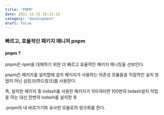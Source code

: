 ```yaml
---
title: 'PNPM'
date: 2021-12-31 16:21:13
category: 'development'
draft: false
---
```


### 빠르고, 효율적인 패키지 매니저 pnpm

#### pnpm ?

pnpm은 npm을 대체하기 위한 더 빠르고 효율적인 패키지 매니징을 선보인다. <br />

pnpm은 패키지를 설치할때 설치 패키지가 사용하는 의존성 모듈들을 직접적인 설치 방법이 아닌 심링크(하드링크)를 사용한다. <br />

즉, 설치한 패키지 중 lodash를 사용한 패키지가 100개라면 100번의 lodash설치 작업을 하는 대신 한번의 lodash를 설치한 후 <br />

.pnpm의 내 바로가기와 유사한 모듈로의 링크화를 한다.

